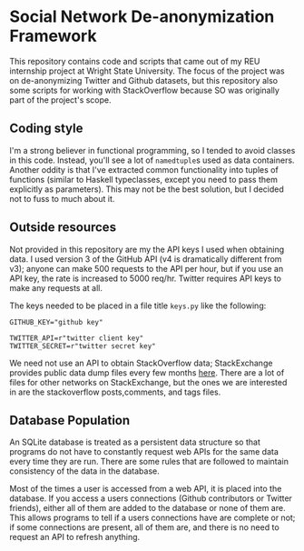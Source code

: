 # Social Network De-anonymization Framework

This repository contains code and scripts that came out of my REU internship
project at Wright State University. The focus of the project was on
de-anonymizing Twitter and Github datasets, but this repository also some
scripts for working with StackOverflow because SO was originally part of the
project's scope.

## Coding style

I'm a strong believer in functional programming, so I tended to avoid classes
in this code. Instead, you'll see a lot of `namedtuple`s used as data
containers. Another oddity is that I've extracted common functionality into
tuples of functions (similar to Haskell typeclasses, except you need to pass
them explicitly as parameters). This may not be the best solution, but I
decided not to fuss to much about it.

## Outside resources

Not provided in this repository are my the API keys I used when obtaining data.
I used version 3 of the GitHub API (v4 is dramatically different from v3);
anyone can make 500 requests to the API per hour, but if you use an API key,
the rate is increased to 5000 req/hr. Twitter requires API keys to make any
requests at all.

The keys needed to be placed in a file title `keys.py` like the following:

```
GITHUB_KEY="github key"

TWITTER_API=r"twitter client key"
TWITTER_SECRET=r"twitter secret key"
```

We need not use an API to obtain StackOverflow data; StackExchange provides
public data dump files every few months
[here](https://archive.org/details/stackexchange). There are a lot of files for
other networks on StackExchange, but the ones we are interested in are the
stackoverflow posts,comments, and tags files.

## Database Population

An SQLite database is treated as a persistent data structure so that programs
do not have to constantly request web APIs for the same data every time they
are run. There are some rules that are followed to maintain consistency of the
data in the database.

Most of the times a user is accessed from a web API, it is placed into the
database. If you access a users connections (Github contributors or Twitter
friends), either all of them are added to the database or none of them are.
This allows programs to tell if a users connections have are complete or not;
if some connections are present, all of them are, and there is no need to
request an API to refresh anything.
